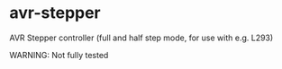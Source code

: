 # avr-stepper
AVR Stepper controller (full and half step mode, for use with e.g. L293)

WARNING: Not fully tested

